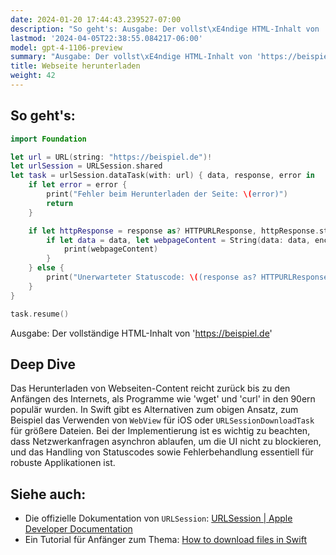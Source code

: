 ```yaml
---
date: 2024-01-20 17:44:43.239527-07:00
description: "So geht's: Ausgabe: Der vollst\xE4ndige HTML-Inhalt von 'https://beispiel.de'."
lastmod: '2024-04-05T22:38:55.084217-06:00'
model: gpt-4-1106-preview
summary: "Ausgabe: Der vollst\xE4ndige HTML-Inhalt von 'https://beispiel.de'."
title: Webseite herunterladen
weight: 42
---
```


## So geht's:
```Swift
import Foundation

let url = URL(string: "https://beispiel.de")!
let urlSession = URLSession.shared
let task = urlSession.dataTask(with: url) { data, response, error in
    if let error = error {
        print("Fehler beim Herunterladen der Seite: \(error)")
        return
    }

    if let httpResponse = response as? HTTPURLResponse, httpResponse.statusCode == 200 {
        if let data = data, let webpageContent = String(data: data, encoding: .utf8) {
            print(webpageContent)
        }
    } else {
        print("Unerwarteter Statuscode: \((response as? HTTPURLResponse)?.statusCode ?? -1)")
    }
}

task.resume()
```
Ausgabe: Der vollständige HTML-Inhalt von 'https://beispiel.de'

## Deep Dive
Das Herunterladen von Webseiten-Content reicht zurück bis zu den Anfängen des Internets, als Programme wie 'wget' und 'curl' in den 90ern populär wurden. In Swift gibt es Alternativen zum obigen Ansatz, zum Beispiel das Verwenden von `WebView` für iOS oder `URLSessionDownloadTask` für größere Dateien. Bei der Implementierung ist es wichtig zu beachten, dass Netzwerkanfragen asynchron ablaufen, um die UI nicht zu blockieren, und das Handling von Statuscodes sowie Fehlerbehandlung essentiell für robuste Applikationen ist.

## Siehe auch:
- Die offizielle Dokumentation von `URLSession`: [URLSession | Apple Developer Documentation](https://developer.apple.com/documentation/foundation/urlsession)
- Ein Tutorial für Anfänger zum Thema: [How to download files in Swift](https://www.hackingwithswift.com/read/7/overview)
